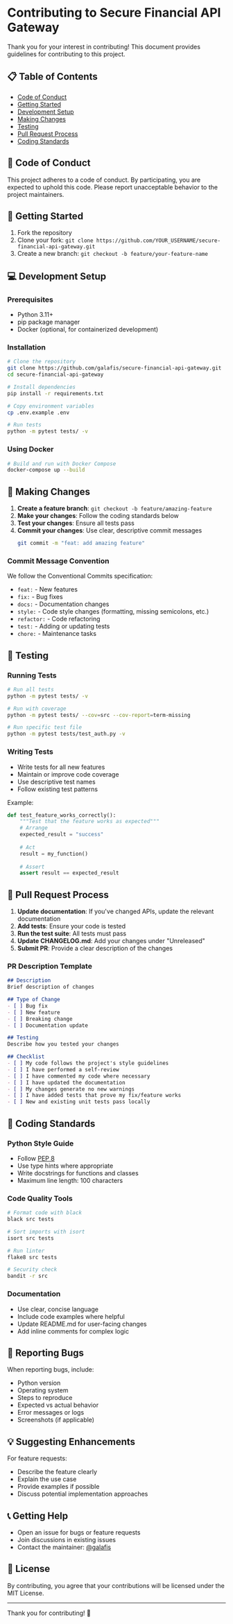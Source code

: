 # Contributing to Secure Financial API Gateway

Thank you for your interest in contributing! This document provides guidelines for contributing to this project.

## 📋 Table of Contents

- [Code of Conduct](#code-of-conduct)
- [Getting Started](#getting-started)
- [Development Setup](#development-setup)
- [Making Changes](#making-changes)
- [Testing](#testing)
- [Pull Request Process](#pull-request-process)
- [Coding Standards](#coding-standards)

## 📜 Code of Conduct

This project adheres to a code of conduct. By participating, you are expected to uphold this code. Please report unacceptable behavior to the project maintainers.

## 🚀 Getting Started

1. Fork the repository
2. Clone your fork: `git clone https://github.com/YOUR_USERNAME/secure-financial-api-gateway.git`
3. Create a new branch: `git checkout -b feature/your-feature-name`

## 💻 Development Setup

### Prerequisites

- Python 3.11+
- pip package manager
- Docker (optional, for containerized development)

### Installation

```bash
# Clone the repository
git clone https://github.com/galafis/secure-financial-api-gateway.git
cd secure-financial-api-gateway

# Install dependencies
pip install -r requirements.txt

# Copy environment variables
cp .env.example .env

# Run tests
python -m pytest tests/ -v
```

### Using Docker

```bash
# Build and run with Docker Compose
docker-compose up --build
```

## 🔧 Making Changes

1. **Create a feature branch**: `git checkout -b feature/amazing-feature`
2. **Make your changes**: Follow the coding standards below
3. **Test your changes**: Ensure all tests pass
4. **Commit your changes**: Use clear, descriptive commit messages
   ```bash
   git commit -m "feat: add amazing feature"
   ```

### Commit Message Convention

We follow the Conventional Commits specification:

- `feat:` - New features
- `fix:` - Bug fixes
- `docs:` - Documentation changes
- `style:` - Code style changes (formatting, missing semicolons, etc.)
- `refactor:` - Code refactoring
- `test:` - Adding or updating tests
- `chore:` - Maintenance tasks

## 🧪 Testing

### Running Tests

```bash
# Run all tests
python -m pytest tests/ -v

# Run with coverage
python -m pytest tests/ --cov=src --cov-report=term-missing

# Run specific test file
python -m pytest tests/test_auth.py -v
```

### Writing Tests

- Write tests for all new features
- Maintain or improve code coverage
- Use descriptive test names
- Follow existing test patterns

Example:
```python
def test_feature_works_correctly():
    """Test that the feature works as expected"""
    # Arrange
    expected_result = "success"
    
    # Act
    result = my_function()
    
    # Assert
    assert result == expected_result
```

## 📝 Pull Request Process

1. **Update documentation**: If you've changed APIs, update the relevant documentation
2. **Add tests**: Ensure your code is tested
3. **Run the test suite**: All tests must pass
4. **Update CHANGELOG.md**: Add your changes under "Unreleased"
5. **Submit PR**: Provide a clear description of the changes

### PR Description Template

```markdown
## Description
Brief description of changes

## Type of Change
- [ ] Bug fix
- [ ] New feature
- [ ] Breaking change
- [ ] Documentation update

## Testing
Describe how you tested your changes

## Checklist
- [ ] My code follows the project's style guidelines
- [ ] I have performed a self-review
- [ ] I have commented my code where necessary
- [ ] I have updated the documentation
- [ ] My changes generate no new warnings
- [ ] I have added tests that prove my fix/feature works
- [ ] New and existing unit tests pass locally
```

## 🎨 Coding Standards

### Python Style Guide

- Follow [PEP 8](https://www.python.org/dev/peps/pep-0008/)
- Use type hints where appropriate
- Write docstrings for functions and classes
- Maximum line length: 100 characters

### Code Quality Tools

```bash
# Format code with black
black src tests

# Sort imports with isort
isort src tests

# Run linter
flake8 src tests

# Security check
bandit -r src
```

### Documentation

- Use clear, concise language
- Include code examples where helpful
- Update README.md for user-facing changes
- Add inline comments for complex logic

## 🐛 Reporting Bugs

When reporting bugs, include:

- Python version
- Operating system
- Steps to reproduce
- Expected vs actual behavior
- Error messages or logs
- Screenshots (if applicable)

## 💡 Suggesting Enhancements

For feature requests:

- Describe the feature clearly
- Explain the use case
- Provide examples if possible
- Discuss potential implementation approaches

## 📞 Getting Help

- Open an issue for bugs or feature requests
- Join discussions in existing issues
- Contact the maintainer: [@galafis](https://github.com/galafis)

## 📄 License

By contributing, you agree that your contributions will be licensed under the MIT License.

---

Thank you for contributing! 🎉
